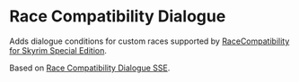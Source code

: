 # Race Compatibility Dialogue

Adds dialogue conditions for custom races supported by [RaceCompatibility for Skyrim Special Edition](https://www.nexusmods.com/skyrimspecialedition/mods/2853).

Based on [Race Compatibility Dialogue SSE](https://www.nexusmods.com/skyrimspecialedition/mods/17595).
